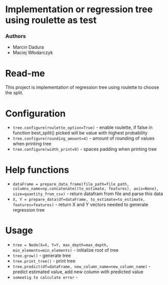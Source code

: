 # Implementation or regression tree using roulette as test

### Authors
- Marcin Dadura
- Maciej Włodarczyk

# Read-me

This project is implementation of regression tree using roulette to choose the split. 


# Configuration

* `tree.configure(roulette_option=True)` - enable roulette, if false in function best_split() picked will be value with highest probability
* `tree.configure(rounding_amount=4)` - amount of rounding of values when printing tree
* `tree.configure(width_print=9)` - spaces padding when printing tree

# Help functions

* `dataFrame = prepare_data_frame(file_path=file_path, columns_name=np.concatenate((to_estimate, features), axis=None), size=quantity_from_csv)` - return datafram from file and parse this data
* `X, Y = prepare_data(df=dataFrame, to_estimate=to_estimate, features=features)` - return X and Y vectors needed to generate regression tree

# Usage

* `tree = Node(X=X, Y=Y, max_depth=max_depth, min_elements=min_elements)` - initialize root of tree
* `tree.grow()` - generate tree
* `tree.print_tree()` - print tree
* `tree.predict(df=dataFrame, new_column_name=new_column_name)` - predict estimated value, add new column with predicted value
* `someetig to calculate error` - 

